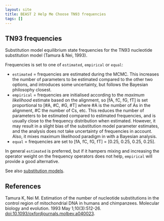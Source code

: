 ```yaml
---
layout: site
title: BEAST 2 Help Me Choose TN93 frequencies
tags: []
---
```


## TN93 frequencies

Substitution model equilibrium state frequencies for the TN93 nucleotide substitution model (Tamura & Nei, 1993). 

Frequencies is set to one of `estimated`, `empirical` or `equal`:

* `estimated` = frequencies are estimated during the MCMC. This increases the number of parameters to be estimated compared to the other two options, and introduces some uncertainty, but follows the Bayesian philosophy closest. 
* `empirical` = frequencies are initialised according to the *maximum likelihood* estimate based on the alignment, so [fA, fC, fG, fT] is set proportional to [#A, #C, #G, #T] where #A is the number of As in the alignment, #C the number of Cs, etc. This reduces the number of parameters to be estimated compared to estimated frequencies, and is usually close to the frequency distribution when estimated. However, it may result in a slight bias of the substitution model parameter estimates, and the analysis does not take uncertainty of frequencies in account. Also, it mixes maximum likelihood paradigm in with a Bayesian analysis.
* `equal` = frequencies are set to [fA, fC, fG, fT] = [0.25, 0.25, 0.25, 0.25]. 

In general `estimated` is preferred, but if it hampers mixing and increasing the operator weight on the frequency operators does not help, `empirical` will provide a good alternative.

See also [substitution models](/hmc/SiteModel/substModel).

## References

Tamura K, Nei M. Estimation of the number of nucleotide substitutions in the control region of mitochondrial DNA in humans and chimpanzees. Molecular biology and evolution. 1993 May 1;10(3):512-26. <a href="https://doi.org/10.1093%2Foxfordjournals.molbev.a040023">doi:10.1093/oxfordjournals.molbev.a040023</a>.

